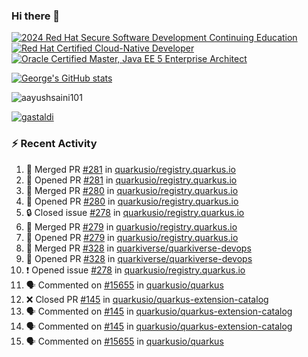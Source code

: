 ### Hi there 👋

<!--START_SECTION:badges-->
[![2024 Red Hat Secure Software Development Continuing Education](https://images.credly.com/size/110x110/images/36a76b78-c5bf-45cf-ac2c-48c3825260c7/blob)](http://www.credly.com/badges/c86e9a17-d2c3-4554-b890-7d0521710eb6 "2024 Red Hat Secure Software Development Continuing Education")
[![Red Hat Certified Cloud-Native Developer](https://images.credly.com/size/110x110/images/12ef4e4e-3d8d-4caf-9ab1-858c5bcb9619/image.png)](http://www.credly.com/badges/b6402e31-0894-48e6-b488-e2e551dcc809 "Red Hat Certified Cloud-Native Developer")
[![Oracle Certified Master, Java EE 5 Enterprise Architect](https://images.credly.com/size/110x110/images/1fa3549c-674c-4779-b3d6-d7d64eac2c23/Oracle-Certification-badge_OC-Master.png)](http://www.credly.com/badges/2565574e-b81d-410e-ab7d-24666ddcbe00 "Oracle Certified Master, Java EE 5 Enterprise Architect")
<!--END_SECTION:badges-->

[![George's GitHub stats](https://github-readme-stats.vercel.app/api?username=gastaldi&show=reviews,prs_merged&hide=contribs,prs&theme=transparent&show_icons=true)](https://github.com/anuraghazra/github-readme-stats)

<p align="left"> <img src="https://komarev.com/ghpvc/?username=gastaldi&label=Profile%20views&color=0e75b6&style=for-the-badge" alt="aayushsaini101" /> </p>

<p align="left"> <a href="https://github.com/ryo-ma/github-profile-trophy"><img src="https://github-profile-trophy.vercel.app/?username=gastaldi" alt="gastaldi" /></a> </p>

### :zap: Recent Activity

<!--START_SECTION:activity-->
1. 🎉 Merged PR [#281](https://github.com/quarkusio/registry.quarkus.io/pull/281) in [quarkusio/registry.quarkus.io](https://github.com/quarkusio/registry.quarkus.io)
2. 💪 Opened PR [#281](https://github.com/quarkusio/registry.quarkus.io/pull/281) in [quarkusio/registry.quarkus.io](https://github.com/quarkusio/registry.quarkus.io)
3. 🎉 Merged PR [#280](https://github.com/quarkusio/registry.quarkus.io/pull/280) in [quarkusio/registry.quarkus.io](https://github.com/quarkusio/registry.quarkus.io)
4. 💪 Opened PR [#280](https://github.com/quarkusio/registry.quarkus.io/pull/280) in [quarkusio/registry.quarkus.io](https://github.com/quarkusio/registry.quarkus.io)
5. 🔒 Closed issue [#278](https://github.com/quarkusio/registry.quarkus.io/issues/278) in [quarkusio/registry.quarkus.io](https://github.com/quarkusio/registry.quarkus.io)
6. 🎉 Merged PR [#279](https://github.com/quarkusio/registry.quarkus.io/pull/279) in [quarkusio/registry.quarkus.io](https://github.com/quarkusio/registry.quarkus.io)
7. 💪 Opened PR [#279](https://github.com/quarkusio/registry.quarkus.io/pull/279) in [quarkusio/registry.quarkus.io](https://github.com/quarkusio/registry.quarkus.io)
8. 🎉 Merged PR [#328](https://github.com/quarkiverse/quarkiverse-devops/pull/328) in [quarkiverse/quarkiverse-devops](https://github.com/quarkiverse/quarkiverse-devops)
9. 💪 Opened PR [#328](https://github.com/quarkiverse/quarkiverse-devops/pull/328) in [quarkiverse/quarkiverse-devops](https://github.com/quarkiverse/quarkiverse-devops)
10. ❗ Opened issue [#278](https://github.com/quarkusio/registry.quarkus.io/issues/278) in [quarkusio/registry.quarkus.io](https://github.com/quarkusio/registry.quarkus.io)
11. 🗣 Commented on [#15655](https://github.com/quarkusio/quarkus/issues/15655#issuecomment-2690514616) in [quarkusio/quarkus](https://github.com/quarkusio/quarkus)
12. ❌ Closed PR [#145](https://github.com/quarkusio/quarkus-extension-catalog/pull/145) in [quarkusio/quarkus-extension-catalog](https://github.com/quarkusio/quarkus-extension-catalog)
13. 🗣 Commented on [#145](https://github.com/quarkusio/quarkus-extension-catalog/pull/145#issuecomment-2690310495) in [quarkusio/quarkus-extension-catalog](https://github.com/quarkusio/quarkus-extension-catalog)
14. 🗣 Commented on [#145](https://github.com/quarkusio/quarkus-extension-catalog/pull/145#issuecomment-2690307220) in [quarkusio/quarkus-extension-catalog](https://github.com/quarkusio/quarkus-extension-catalog)
15. 🗣 Commented on [#15655](https://github.com/quarkusio/quarkus/issues/15655#issuecomment-2690300875) in [quarkusio/quarkus](https://github.com/quarkusio/quarkus)
<!--END_SECTION:activity-->
